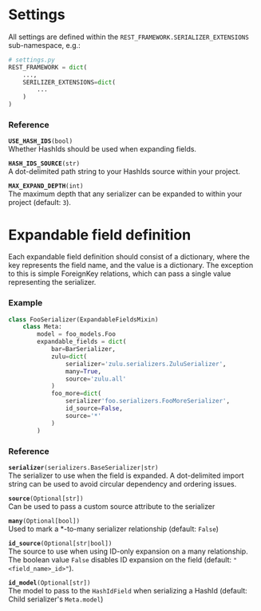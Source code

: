 # Settings
All settings are defined within the `REST_FRAMEWORK.SERIALIZER_EXTENSIONS`
sub-namespace, e.g.:

```py
# settings.py
REST_FRAMEWORK = dict(
    ...,
    SERILIZER_EXTENSIONS=dict(
        ...
    )
)
```

### Reference

**`USE_HASH_IDS`**`(bool)` <br>
Whether HashIds should be used when expanding fields.

**`HASH_IDS_SOURCE`**`(str)` <br>
A dot-delimited path string to your HashIds source within your project.

**`MAX_EXPAND_DEPTH`**`(int)` <br>
The maximum depth that any serializer can be expanded to within your
project (default: `3`).


# Expandable field definition
Each expandable field definition should consist of a dictionary, where the
key represents the field name, and the value is a dictionary. The exception to
this is simple ForeignKey relations, which can pass a single value representing
the serializer.

### Example
```py
class FooSerializer(ExpandableFieldsMixin)
    class Meta:
        model = foo_models.Foo
        expandable_fields = dict(
            bar=BarSerializer,
            zulu=dict(
                serializer='zulu.serializers.ZuluSerializer',
                many=True,
                source='zulu.all'
            )
            foo_more=dict(
                serializer'foo.serializers.FooMoreSerializer',
                id_source=False,
                source='*'
            )
        )
```


### Reference

**`serializer`**`(serializers.BaseSerializer|str)` <br>
The serializer to use when the field is expanded. A dot-delimited import
string can be used to avoid circular dependency and ordering issues.

**`source`**`(Optional[str])` <br>
Can be used to pass a custom source attribute to the serializer

**`many`**`(Optional[bool])` <br>
Used to mark a *-to-many serializer relationship (default: `False`)

**`id_source`**`(Optional[str|bool])` <br>
The source to use when using ID-only expansion on a many relationship.
The boolean value `False` disables ID expansion on the field
(default: `"<field_name>_id>"`).

**`id_model`**`(Optional[str])` <br>
The model to pass to the `HashIdField` when serializing a HashId
(default: Child serializer's `Meta.model`)
